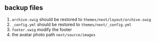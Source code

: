 ## backup files


1. `archive.swig` should be restored to `themes/next/layout/archive.swig`
2. `_config.yml` should be restored to `themes/next/_config.yml`
3. `footer.swig` modify the footer
4. the avatar photo path `next/source/images` 
